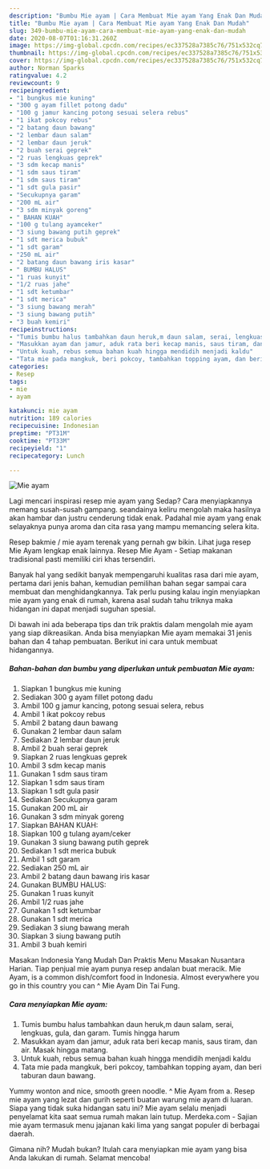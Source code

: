 ```yaml
---
description: "Bumbu Mie ayam | Cara Membuat Mie ayam Yang Enak Dan Mudah"
title: "Bumbu Mie ayam | Cara Membuat Mie ayam Yang Enak Dan Mudah"
slug: 349-bumbu-mie-ayam-cara-membuat-mie-ayam-yang-enak-dan-mudah
date: 2020-08-07T01:16:31.260Z
image: https://img-global.cpcdn.com/recipes/ec337528a7385c76/751x532cq70/mie-ayam-foto-resep-utama.jpg
thumbnail: https://img-global.cpcdn.com/recipes/ec337528a7385c76/751x532cq70/mie-ayam-foto-resep-utama.jpg
cover: https://img-global.cpcdn.com/recipes/ec337528a7385c76/751x532cq70/mie-ayam-foto-resep-utama.jpg
author: Norman Sparks
ratingvalue: 4.2
reviewcount: 9
recipeingredient:
- "1 bungkus mie kuning"
- "300 g ayam fillet potong dadu"
- "100 g jamur kancing potong sesuai selera rebus"
- "1 ikat pokcoy rebus"
- "2 batang daun bawang"
- "2 lembar daun salam"
- "2 lembar daun jeruk"
- "2 buah serai geprek"
- "2 ruas lengkuas geprek"
- "3 sdm kecap manis"
- "1 sdm saus tiram"
- "1 sdm saus tiram"
- "1 sdt gula pasir"
- "Secukupnya garam"
- "200 mL air"
- "3 sdm minyak goreng"
- " BAHAN KUAH"
- "100 g tulang ayamceker"
- "3 siung bawang putih geprek"
- "1 sdt merica bubuk"
- "1 sdt garam"
- "250 mL air"
- "2 batang daun bawang iris kasar"
- " BUMBU HALUS"
- "1 ruas kunyit"
- "1/2 ruas jahe"
- "1 sdt ketumbar"
- "1 sdt merica"
- "3 siung bawang merah"
- "3 siung bawang putih"
- "3 buah kemiri"
recipeinstructions:
- "Tumis bumbu halus tambahkan daun heruk,m daun salam, serai, lengkuas, gula, dan garam. Tumis hingga harum"
- "Masukkan ayam dan jamur, aduk rata beri kecap manis, saus tiram, dan air. Masak hingga matang."
- "Untuk kuah, rebus semua bahan kuah hingga mendidih menjadi kaldu"
- "Tata mie pada mangkuk, beri pokcoy, tambahkan topping ayam, dan beri taburan daun bawang."
categories:
- Resep
tags:
- mie
- ayam

katakunci: mie ayam 
nutrition: 189 calories
recipecuisine: Indonesian
preptime: "PT31M"
cooktime: "PT33M"
recipeyield: "1"
recipecategory: Lunch

---
```



![Mie ayam](https://img-global.cpcdn.com/recipes/ec337528a7385c76/751x532cq70/mie-ayam-foto-resep-utama.jpg)

Lagi mencari inspirasi resep mie ayam yang Sedap? Cara menyiapkannya memang susah-susah gampang. seandainya keliru mengolah maka hasilnya akan hambar dan justru cenderung tidak enak. Padahal mie ayam yang enak selayaknya punya aroma dan cita rasa yang mampu memancing selera kita.

Resep bakmie / mie ayam terenak yang pernah gw bikin. Lihat juga resep Mie Ayam lengkap enak lainnya. Resep Mie Ayam - Setiap makanan tradisional pasti memiliki ciri khas tersendiri.

Banyak hal yang sedikit banyak mempengaruhi kualitas rasa dari mie ayam, pertama dari jenis bahan, kemudian pemilihan bahan segar sampai cara membuat dan menghidangkannya. Tak perlu pusing kalau ingin menyiapkan mie ayam yang enak di rumah, karena asal sudah tahu triknya maka hidangan ini dapat menjadi suguhan spesial.


Di bawah ini ada beberapa tips dan trik praktis dalam mengolah mie ayam yang siap dikreasikan. Anda bisa menyiapkan Mie ayam memakai 31 jenis bahan dan 4 tahap pembuatan. Berikut ini cara untuk membuat hidangannya.

<!--inarticleads1-->

##### Bahan-bahan dan bumbu yang diperlukan untuk pembuatan Mie ayam:

1. Siapkan 1 bungkus mie kuning
1. Sediakan 300 g ayam fillet potong dadu
1. Ambil 100 g jamur kancing, potong sesuai selera, rebus
1. Ambil 1 ikat pokcoy rebus
1. Ambil 2 batang daun bawang
1. Gunakan 2 lembar daun salam
1. Sediakan 2 lembar daun jeruk
1. Ambil 2 buah serai geprek
1. Siapkan 2 ruas lengkuas geprek
1. Ambil 3 sdm kecap manis
1. Gunakan 1 sdm saus tiram
1. Siapkan 1 sdm saus tiram
1. Siapkan 1 sdt gula pasir
1. Sediakan Secukupnya garam
1. Gunakan 200 mL air
1. Gunakan 3 sdm minyak goreng
1. Siapkan  BAHAN KUAH:
1. Siapkan 100 g tulang ayam/ceker
1. Gunakan 3 siung bawang putih geprek
1. Sediakan 1 sdt merica bubuk
1. Ambil 1 sdt garam
1. Sediakan 250 mL air
1. Ambil 2 batang daun bawang iris kasar
1. Gunakan  BUMBU HALUS:
1. Gunakan 1 ruas kunyit
1. Ambil 1/2 ruas jahe
1. Gunakan 1 sdt ketumbar
1. Gunakan 1 sdt merica
1. Sediakan 3 siung bawang merah
1. Siapkan 3 siung bawang putih
1. Ambil 3 buah kemiri


Masakan Indonesia Yang Mudah Dan Praktis Menu Masakan Nusantara Harian. Tiap penjual mie ayam punya resep andalan buat meracik. Mie Ayam, is a common dish/comfort food in Indonesia. Almost everywhere you go in this country you can ^ Mie Ayam Din Tai Fung. 

<!--inarticleads2-->

##### Cara menyiapkan Mie ayam:

1. Tumis bumbu halus tambahkan daun heruk,m daun salam, serai, lengkuas, gula, dan garam. Tumis hingga harum
1. Masukkan ayam dan jamur, aduk rata beri kecap manis, saus tiram, dan air. Masak hingga matang.
1. Untuk kuah, rebus semua bahan kuah hingga mendidih menjadi kaldu
1. Tata mie pada mangkuk, beri pokcoy, tambahkan topping ayam, dan beri taburan daun bawang.


Yummy wonton and nice, smooth green noodle. ^ Mie Ayam from a. Resep mie ayam yang lezat dan gurih seperti buatan warung mie ayam di luaran. Siapa yang tidak suka hidangan satu ini? Mie ayam selalu menjadi penyelamat kita saat semua rumah makan lain tutup. Merdeka.com - Sajian mie ayam termasuk menu jajanan kaki lima yang sangat populer di berbagai daerah. 

Gimana nih? Mudah bukan? Itulah cara menyiapkan mie ayam yang bisa Anda lakukan di rumah. Selamat mencoba!
